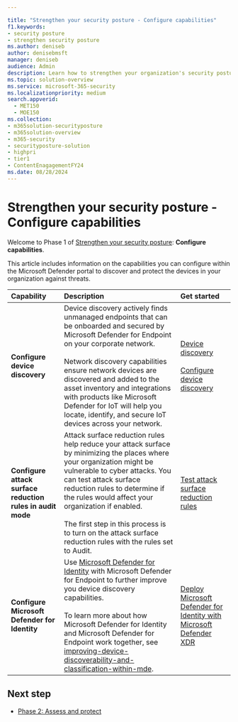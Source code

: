 ```yaml
---

title: "Strengthen your security posture - Configure capabilities"
f1.keywords:
- security posture
- strengthen security posture
ms.author: deniseb
author: denisebmsft
manager: deniseb
audience: Admin
description: Learn how to strengthen your organization's security posture - configure capabilities.
ms.topic: solution-overview
ms.service: microsoft-365-security
ms.localizationpriority: medium
search.appverid: 
  - MET150
  - MOE150
ms.collection:
- m365solution-securityposture
- m365solution-overview
- m365-security
- securityposture-solution
- highpri
- tier1
- ContentEnagagementFY24
ms.date: 08/28/2024
---
```


# Strengthen your security posture - Configure capabilities

Welcome to Phase 1 of [Strengthen your security posture](../security/security-posture-solution-overview.md): **Configure capabilities**.

This article includes information on the capabilities you can configure within the Microsoft Defender portal to discover and protect the devices in your organization against threats.

|Capability |Description|Get started|
|:----------|:------------|:--------|
|**Configure device discovery** | Device discovery actively finds unmanaged endpoints that can be onboarded and secured by Microsoft Defender for Endpoint on your corporate network. <br /><br /> Network discovery capabilities ensure network devices are discovered and added to the asset inventory and integrations with products like Microsoft Defender for IoT will help you locate, identify, and secure IoT devices across your network.| [Device discovery](../security/defender-endpoint/device-discovery.md) <br /><br /> [Configure device discovery](../security/defender-endpoint/configure-device-discovery.md)|
|**Configure attack surface reduction rules in audit mode** | Attack surface reduction rules help reduce your attack surface by minimizing the places where your organization might be vulnerable to cyber attacks. You can test attack surface reduction rules to determine if the rules would affect your organization if enabled. <br /><br /> The first step in this process is to turn on the attack surface reduction rules with the rules set to Audit. | [Test attack surface reduction rules](../security/defender-endpoint/attack-surface-reduction-rules-deployment-test.md)|
|**Configure Microsoft Defender for Identity** | Use [Microsoft Defender for Identity](/azure-advanced-threat-protection/what-is-atp) with Microsoft Defender for Endpoint to further improve you device discovery capabilities. <br /><br /> To learn more about how Microsoft Defender for Identity and Microsoft Defender for Endpoint work together, see [improving-device-discoverability-and-classification-within-mde](https://techcommunity.microsoft.com/t5/microsoft-defender-for-endpoint/improving-device-discoverability-and-classification-within-mde/ba-p/3625559).|[Deploy Microsoft Defender for Identity with Microsoft Defender XDR](/defender-for-identity/deploy-defender-identity)|

## Next step

- [Phase 2: Assess and protect](strengthen-security-posture-assess-protect.md)
